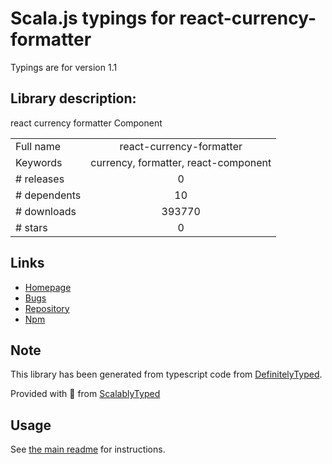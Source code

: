 
# Scala.js typings for react-currency-formatter

Typings are for version 1.1

## Library description:
react currency formatter Component

|                    |                 |
| ------------------ | :-------------: |
| Full name          | react-currency-formatter |
| Keywords           | currency, formatter, react-component |
| # releases         | 0 |
| # dependents       | 10 |
| # downloads        | 393770 |
| # stars            | 0 |

## Links
- [Homepage](https://github.com/xDae/react-currency-formatter#readme)
- [Bugs](https://github.com/xDae/react-currency-formatter/issues)
- [Repository](https://github.com/xDae/react-currency-formatter)
- [Npm](https://www.npmjs.com/package/react-currency-formatter)
    


## Note
This library has been generated from typescript code from [DefinitelyTyped](https://definitelytyped.org).

Provided with :purple_heart: from [ScalablyTyped](https://github.com/oyvindberg/ScalablyTyped)

## Usage
See [the main readme](../../readme.md) for instructions.


